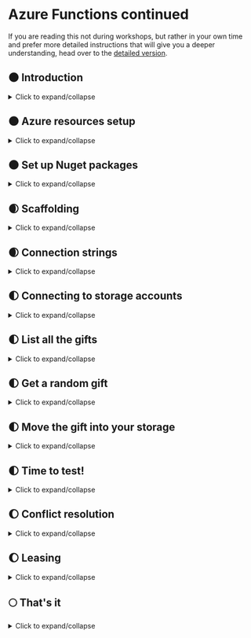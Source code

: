 # Azure Functions continued

If you are reading this not during workshops, but rather in your own time and prefer more detailed instructions that will give you a deeper understanding, head over to the [detailed version](Detailed/README.md).

## :new_moon: Introduction

<details>
<summary>
    Click to expand/collapse
</summary>

In this module we will create another Azure Function, which will randomly select one of the gifts in the common storage - we will call this the "xmas tree" and that gift will be moved to our own storage - we will call it the "stocking".

</details>

## :new_moon: Azure resources setup

<details>
<summary>
    Click to expand/collapse
</summary>

First, we need to make sure that we have a place where we can put out gifts - a blob storage container called "stocking". For this, in Azure Portal navigate to your Storage Account, under Blob Service click Containers, add a new Container and name it "stocking":

![New blob container creation](screenshots/storage_new_container.png?raw=true "New blob container creation")

Secondly, we need to make an Azure Function, and this time, instead of HttpTrigger, we will use a Timer Trigger. Open your Azure Function App and follow those steps:

![New function creation](screenshots/functions_new_timer_01.png?raw=true "New function creation")
![Timer triggered function](screenshots/functions_new_timer_02.png?raw=true "Timer triggered function")
![Choose name and schedule](screenshots/functions_new_timer_03.png?raw=true "Choose name and schedule")

</details>

## :new_moon: Set up Nuget packages

<details>
<summary>
    Click to expand/collapse
</summary>

Azure Functions allow you to use external libraries from public Nuget repository - thats around 180 thousand packages that can help you solve your problems. In order to use them, we need to add a `function.proj` file to our newly created function's folder. To do so, follow these steps:

![Expand the View Files](screenshots/functions_files_01.png?raw=true "Expand the View Files")
![Add new file](screenshots/functions_files_02.png?raw=true "Add new file")
![Name it function.proj](screenshots/functions_files_03.png?raw=true "Name it function.proj")

Inside the `function.proj` file paste in the following:

```xml
<Project Sdk="Microsoft.NET.Sdk">
    <PropertyGroup>
        <TargetFramework>netstandard2.0</TargetFramework>
    </PropertyGroup>
    <ItemGroup>
        <PackageReference Include="Microsoft.Azure.Storage.Blob" Version="11.1.0" />
        <PackageReference Include="Microsoft.Azure.Storage.Common" Version="11.1.0" />
    </ItemGroup>
</Project>
```

</details>

## :waxing_crescent_moon: Scaffolding

<details>
<summary>
    Click to expand/collapse
</summary>

Before we start coding, we need to come up with a rough plan on what our function needs to do. When we put down the information textually it will go something like this:

1. Connect to the "common blob container" - let's call it the xmastree
2. Connect to the "private blob container" - this one we will call the stocking
3. List all of the blobs/gifts in xmastree
4. Choose a random gift from the list
5. "Move" it to the stocking

We have created a scaffolding code below for this function with marked places where each piece of code should go. This code does not work yet, but we will fix that in a minute. Copy the snippet below to the `run.csx` file in your function:

```cs
using System;
using Microsoft.Azure.Storage;
using Microsoft.Azure.Storage.Blob;

// Connection strings for both Storage Accounts:
// The xmastree is the "common storage" of gifts
const string xmastreeStorageConnectionString = "you'll get this during the workshops";
// The stocking is your personal storage for your gift
const string stockingStorageConnectionString = "you'll paste your own connection string here";

public static void Run(TimerInfo myTimer, ILogger log)
{
    // 1. and 2. - Setup connection to both blob storages
    // Storage accounts for your storage
    var xmasTreeStorageAccount = ...
    var stockingStorageAccount = ...
    // CloudBlobClient instances for working with blobs
    var xmasTreeCloudBlobClient = ...
    var stockingCloudBlobClient = ...
    // Reference xmastree and stocking containers
    var xmasTreeCloudBlobContainer = ...
    var stockingCloudBlobContainer = ...

    // 3. List the blobs in the container.
    var giftList = xmasTreeCloudBlobContainer....
    // 4. Pick random gift
    var randomGift = giftList....

    // 5. "Move" the gift to the stocking
    var ourGift = stockingCloudBlobContainer...
    ourGift....Upload/Copy/Move....randomGift....

}
```

</details>

## :waxing_crescent_moon: Connection strings

<details>
<summary>
    Click to expand/collapse
</summary>

The first part of the function body scaffolding contains a reference to connection strings. We need two of those - the connection string for xmastree will be shared with you during the workshops. Paste that connection string in the quotes in following place in the scaffolding:

```cs
// The xmastree is the "common storage" of gifts
const string xmastreeStorageConnectionString = "you'll get this during the workshops";
```

When it comes to the connection string for your own storage account, then you need to extract it yourself by following these steps:

- Go to your Storage Account
- Click on the Settings -> Access keys option
- You will see key1 and key2 sections, and under both there is a Connection string entry. You can choose either of these. On the very right of the string there is a copy button.

![Storage account connection string](screenshots/storage_connectionstring.png?raw=true "Storage account connection string")

Paste that connection string in the quotes in the following place in the scaffolding:

```cs
// The stocking is your personal storage for your gift
const string stockingStorageConnectionString = "you'll paste your own connection string here";
```

</details>

## :first_quarter_moon: Connecting to storage accounts

<details>
<summary>
    Click to expand/collapse
</summary>

Now, since we have the connection strings, we can connect to the storage accounts (steps 1. and 2.). For this we use `Parse` method of `CloudStorageAccount`, `CreateCloudBlobClient` for each account and `GetContainerReference` of each blob client. In the end, what we get for steps 1. and 2. is the following (plug this code into your scaffolding):

```cs
    // 1. and 2. - Setup connection to both blob storages
    // Storage accounts for your storage
    var xmasTreeStorageAccount = CloudStorageAccount.Parse(xmastreeStorageConnectionString);
    var stockingStorageAccount = CloudStorageAccount.Parse(stockingStorageConnectionString);
    // CloudBlobClient instances for working with blobs
    var xmasTreeCloudBlobClient = xmasTreeStorageAccount.CreateCloudBlobClient();
    var stockingCloudBlobClient = stockingStorageAccount.CreateCloudBlobClient();
    // Reference xmastree and stocking containers
    var xmasTreeCloudBlobContainer = xmasTreeCloudBlobClient.GetContainerReference("xmastree");
    var stockingCloudBlobContainer = stockingCloudBlobClient.GetContainerReference("stocking");
```

</details>

## :first_quarter_moon: List all the gifts 

<details>
<summary>
    Click to expand/collapse
</summary>

Now that we have objects representing the blob containers, we can do operations on them. First of all we need to get all of the available gifts in the xmastree container. We generally use `ListBlobs` method, but in addition we need to do some small operations so that the blobs are usable to us - we need to cast the returned objects to specific type and we need to have results in a list. In the end, what we get for step 3. is the following (plug this code into your scaffolding):

```cs
    // 3. List the blobs in the container.
    var giftList = xmasTreeCloudBlobContainer.ListBlobs().Select(x => x as CloudBlockBlob).ToList();
```

</details>

## :first_quarter_moon: Get a random gift

<details>
<summary>
    Click to expand/collapse
</summary>

Now that we have a list of all available gifts, we choose one at random. For this we will use built-in .Net class `Random`, and its method `Next` that returns a random number in range `[0..Count]`. In the end, what we get for step 4. is the following (plug this code into your scaffolding):

```cs
    // 4. Pick random gift
    // Get a random index in the range [0..Count-1] and get a gift from the list with that index
    var rnd = new Random();
    int randomIndex = rnd.Next(giftList.Count);
    var randomGift = giftList[randomIndex];
```

</details>

## :first_quarter_moon: Move the gift into your storage

<details>
<summary>
    Click to expand/collapse
</summary>

Finally, we need to move that blob to our container. To move a blob, we first need to copy it - for that we will use `MemoryStream` - we will download the blob to that stream first, and then upload the stream into target blob. Finally, once the blob is copied, we can delete the original blob from under the xmas tree. In the end, what we get for step 5. is the following (plug this code into your scaffolding):

```cs
    // 5. "Move" the gift to the stocking
    // The blob for gift in our stocking container
    var stockingGift = stockingCloudBlobContainer.GetBlockBlobReference(randomGift.Name);
    // Copy the gift to our stocking
    // We will copy the blob through memory stream
    using(var memoryStream = new MemoryStream())
    {
        // Download to memory first
        randomGift.DownloadToStream(memoryStream);
        // Reset the stream to upload from the start
        memoryStream.Seek(0, SeekOrigin.Begin);
        // Upload the stream
        stockingGift.UploadFromStream(memoryStream);
    }

    // Once the copying was finished, delete the gift
    randomGift.DeleteIfExists();
```

</details>

## :first_quarter_moon: Time to test!

<details>
<summary>
    Click to expand/collapse
</summary>

With all these pieces in place we are ready to run the function. Even though the function is set up to run on schedule, we can also run it with "Run" button at the top of the function's editing area.

When you run the function successfully, you can check the result by going to your storage account, opening the Storage Explorer, expanding the Blob Containers and looking into the stocking container:

![Gift in stocking container](screenshots/storage_first_gift.png?raw=true "Gift in stocking container")

You should now have a working basic version of the function. If at this point you had some issues along the way, or the function does not compile, you can use [this checkpoint of the code](Secret.Santa.Functions/ChooseRandomGift_1/run.csx) - just make sure to replace the connection strings at the beginning.

</details>

## :waxing_gibbous_moon: Conflict resolution

<details>
<summary>
    Click to expand/collapse
</summary>

For now everything was nice and orderly - since during tests everyone ran their function at different moments, there were no fights for gifts, no access conflicts. But as you may imagine, if this was ran at schedule and every function was executed in the same second, some gifts may be copied by many people, some gifts may be broken (if a gift was deleted while another one was in the process of copying it). Let's fix this.

Fortunately, Azure Blobs give us a nice mechanism for claiming a blob - [blob leasing](https://docs.microsoft.com/en-us/rest/api/storageservices/lease-blob). If one client leases a blob, all other clients trying to lease will throw an exception.

With that in mind, let's think for a second, how to re-think the code. Of course we need to get some gift, so if our leasing fails, we can't crash, but rather we need to keep trying until we get some gift. And if we are very unlucky, we will have to try many gifts, so we need to loop over them. And once we are successful with leasing a gift, we should not check and lease other remaining gifts.

</details>

## :waxing_gibbous_moon: Leasing

<details>
<summary>
    Click to expand/collapse
</summary>

So, with all that information about leasing, we need to replace the logic for our section 4. that is used to pick random gifts. Inside, we will randomize the list of gifts, iterate over all of them, try leasing the gifts one by one, and once we succeed, we can move further. Replace the part 4. of your function with the following snippet:

```cs
    // 4. Pick random gift
    // Randomize the order in which we will try picking up the presents
    var rnd = new Random();
    var randomizedGifts = giftList.OrderBy(g => rnd.Next()).ToList();
    // Blob leasing - making sure only one client at a time can access a specific blob
    // Variable that will eventually hold a gift that we managed to get a lease on
    CloudBlockBlob randomGift = null;
    string leaseID = null;
    AccessCondition acc = null;
    // Maximum finite time for lease is 60 seconds
    TimeSpan leaseTime = TimeSpan.FromSeconds(60);
    // Check each gift one by one and try to lease it - if someone was faster, move to another one
    foreach(var possibleGift in randomizedGifts)
    {
        try
        {
            // Try to acquire lease - if someone was faster, this method throws an exception
            leaseID = possibleGift.AcquireLease(leaseTime, null);
            // If acquiring a lease was successful, do the following
            log.LogInformation($"Leasing successful {possibleGift.Name}");
            // AccessCondition is needed for operating on a leased blob
            acc = new AccessCondition();
            acc.LeaseId = leaseID;
            // The current gift was leased, don't check any more possible gifts
            randomGift = possibleGift;
            break;
        }
        catch(Exception)
        {
            log.LogInformation($"The gift {possibleGift.Name} was already leased, trying next");
        }
    }
    // If we tried to lease all gifts and none of it was available, return
    if(randomGift == null){
        log.LogError($"All gifts were already leased, exiting");
        return;
    }
```

And one more thing - once the blob is leased, then in order to delete it we need to prove that we are the ones who leased it. Replace the last `DeleteIfExists` statement in your function with the following line:

```cs
    randomGift.DeleteIfExists(DeleteSnapshotsOption.IncludeSnapshots, acc, null, null);
```

</details>

## :full_moon: That's it

<details>
<summary>
    Click to expand/collapse
</summary>

You should now have a working, robust function that will be resistant to conflicts and will peacefully co-exist with others. If at this point you had some issues along the way, or the function does not compile, you can use [this checkpoint of the code](Secret.Santa.Functions/ChooseRandomGift_2/run.csx) - just make sure to replace the connection strings at the beginning.

And if you are hungry for even more details, explanations and in-depth info, feel free to check out the [detailed version](Detailed/README.md) of this Readme

</details>